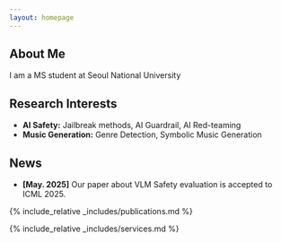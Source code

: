 ```yaml
---
layout: homepage
---
```


## About Me

I am a MS student at Seoul National University

## Research Interests

- **AI Safety:** Jailbreak methods, AI Guardrail, AI Red-teaming
- **Music Generation:** Genre Detection, Symbolic Music Generation

## News

- **[May. 2025]** Our paper about VLM Safety evaluation is accepted to ICML 2025.


{% include_relative _includes/publications.md %}


{% include_relative _includes/services.md %}



